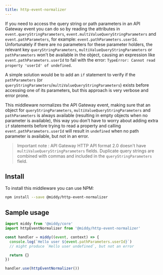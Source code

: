 ```yaml
---
title: http-event-normalizer
---
```


If you need to access the query string or path parameters in an API Gateway event you
can do so by reading the attributes in `event.queryStringParameters`, `event.multiValueQueryStringParameters` and
`event.pathParameters`, for example: `event.pathParameters.userId`. Unfortunately
if there are no parameters for these parameter holders, the relevant key `queryStringParameters`, `multiValueQueryStringParameters` or `pathParameters` won't be available in the object, causing an expression like `event.pathParameters.userId`
to fail with the error: `TypeError: Cannot read property 'userId' of undefined`.

A simple solution would be to add an `if` statement to verify if the `pathParameters` (or `queryStringParameters`/`multiValueQueryStringParameters`)
exists before accessing one of its parameters, but this approach is very verbose and error prone.

This middleware normalizes the API Gateway event, making sure that an object for
`queryStringParameters`, `multiValueQueryStringParameters` and `pathParameters` is always available (resulting in empty objects
when no parameter is available), this way you don't have to worry about adding extra `if`
statements before trying to read a property and calling `event.pathParameters.userId` will
result in `undefined` when no path parameter is available, but not in an error.

> Important note : API Gateway HTTP API format 2.0 doesn't have `multiValueQueryStringParameters` fields. Duplicate query strings are combined with commas and included in the `queryStringParameters` field.

## Install

To install this middleware you can use NPM:

```bash npm2yarn
npm install --save @middy/http-event-normalizer
```

## Sample usage

```javascript
import middy from '@middy/core'
import httpEventNormalizer from '@middy/http-event-normalizer'

const handler = middy((event, context) => {
  console.log(`Hello user ${event.pathParameters.userId}`)
  // might produce `Hello user undefined`, but not an error

  return {}
})

handler.use(httpEventNormalizer())
```
